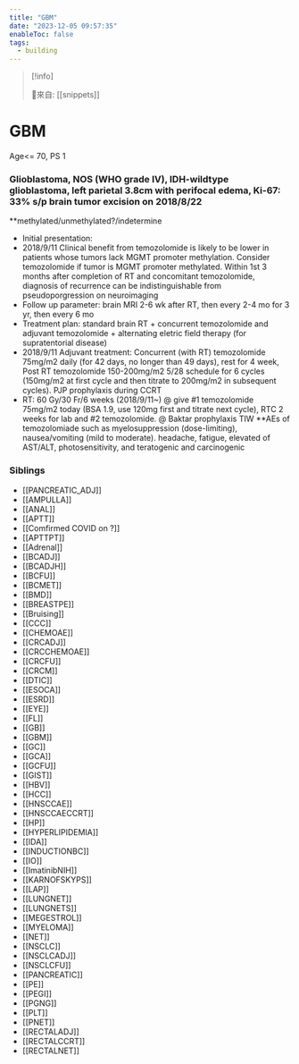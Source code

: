 ```yaml
---
title: "GBM"
date: "2023-12-05 09:57:35"
enableToc: false
tags:
  - building
---
```


> [!info]
>
> 🌱來自: [[snippets]]

# GBM

Age<= 70, PS 1

### Glioblastoma, NOS (WHO grade IV), IDH-wildtype glioblastoma, left parietal 3.8cm with perifocal edema, Ki-67: 33% s/p brain tumor excision on 2018/8/22

\*\*methylated/unmethylated?/indetermine

- Initial presentation:
- 2018/9/11 Clinical benefit from temozolomide is likely to be lower in patients whose tumors lack MGMT promoter methylation. Consider temozolomide if tumor is MGMT promoter methylated. Within 1st 3 months after completion of RT and concomitant temozolomide, diagnosis of recurrence can be indistinguishable from pseudoporgression on neuroimaging
- Follow up parameter: brain MRI 2-6 wk after RT, then every 2-4 mo for 3 yr, then every 6 mo
- Treatment plan: standard brain RT + concurrent temozolomide and adjuvant temozolomide + alternating eletric field therapy (for supratentorial disease)
- 2018/9/11 Adjuvant treatment: Concurrent (with RT) temozolomide 75mg/m2 daily (for 42 days, no longer than 49 days), rest for 4 week, Post RT temozolomide 150-200mg/m2 5/28 schedule for 6 cycles (150mg/m2 at first cycle and then titrate to 200mg/m2 in subsequent cycles). PJP prophylaxis during CCRT
- RT: 60 Gy/30 Fr/6 weeks (2018/9/11~)
  @ give #1 temozolomide 75mg/m2 today (BSA 1.9, use 120mg first and titrate next cycle), RTC 2 weeks for lab and #2 temozolomide.
  @ Baktar prophylaxis TIW
  \*\*AEs of temozolomiade such as myelosuppression (dose-limiting), nausea/vomiting (mild to moderate). headache, fatigue, elevated of AST/ALT, photosensitivity, and teratogenic and carcinogenic

### Siblings

- [[PANCREATIC_ADJ]]
- [[AMPULLA]]
- [[ANAL]]
- [[APTT]]
- [[Comfirmed COVID on ?]]
- [[APTTPT]]
- [[Adrenal]]
- [[BCADJ]]
- [[BCADJH]]
- [[BCFU]]
- [[BCMET]]
- [[BMD]]
- [[BREASTPE]]
- [[Bruising]]
- [[CCC]]
- [[CHEMOAE]]
- [[CRCADJ]]
- [[CRCCHEMOAE]]
- [[CRCFU]]
- [[CRCM]]
- [[DTIC]]
- [[ESOCA]]
- [[ESRD]]
- [[EYE]]
- [[FL]]
- [[GB]]
- [[GBM]]
- [[GC]]
- [[GCA]]
- [[GCFU]]
- [[GIST]]
- [[HBV]]
- [[HCC]]
- [[HNSCCAE]]
- [[HNSCCAECCRT]]
- [[HP]]
- [[HYPERLIPIDEMIA]]
- [[IDA]]
- [[INDUCTIONBC]]
- [[IO]]
- [[ImatinibNIH]]
- [[KARNOFSKYPS]]
- [[LAP]]
- [[LUNGNET]]
- [[LUNGNETS]]
- [[MEGESTROL]]
- [[MYELOMA]]
- [[NET]]
- [[NSCLC]]
- [[NSCLCADJ]]
- [[NSCLCFU]]
- [[PANCREATIC]]
- [[PE]]
- [[PEGI]]
- [[PGNG]]
- [[PLT]]
- [[PNET]]
- [[RECTALADJ]]
- [[RECTALCCRT]]
- [[RECTALNET]]

